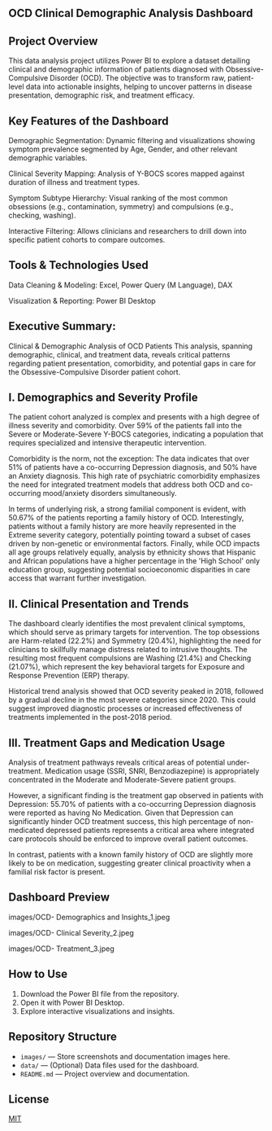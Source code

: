 ## OCD Clinical Demographic Analysis Dashboard

## Project Overview

This data analysis project utilizes Power BI to explore a dataset detailing clinical and demographic information of patients diagnosed with Obsessive-Compulsive Disorder (OCD). The objective was to transform raw, patient-level data into actionable insights, helping to uncover patterns in disease presentation, demographic risk, and treatment efficacy.


## Key Features of the Dashboard

Demographic Segmentation: Dynamic filtering and visualizations showing symptom prevalence segmented by Age, Gender, and other relevant demographic variables.

Clinical Severity Mapping: Analysis of Y-BOCS scores mapped against duration of illness and treatment types.

Symptom Subtype Hierarchy: Visual ranking of the most common obsessions (e.g., contamination, symmetry) and compulsions (e.g., checking, washing).

Interactive Filtering: Allows clinicians and researchers to drill down into specific patient cohorts to compare outcomes.


## Tools & Technologies Used

Data Cleaning & Modeling: Excel, Power Query (M Language), DAX

Visualization & Reporting: Power BI Desktop


## Executive Summary: 

Clinical & Demographic Analysis of OCD Patients
This analysis, spanning demographic, clinical, and treatment data, reveals critical patterns regarding patient presentation, comorbidity, and potential gaps in care for the Obsessive-Compulsive Disorder patient cohort.

## I. Demographics and Severity Profile
The patient cohort analyzed is complex and presents with a high degree of illness severity and comorbidity. Over 59% of the patients fall into the Severe or Moderate-Severe Y-BOCS categories, indicating a population that requires specialized and intensive therapeutic intervention.

Comorbidity is the norm, not the exception: The data indicates that over 51% of patients have a co-occurring Depression diagnosis, and 50% have an Anxiety diagnosis. This high rate of psychiatric comorbidity emphasizes the need for integrated treatment models that address both OCD and co-occurring mood/anxiety disorders simultaneously.

In terms of underlying risk, a strong familial component is evident, with 50.67% of the patients reporting a family history of OCD. Interestingly, patients without a family history are more heavily represented in the Extreme severity category, potentially pointing toward a subset of cases driven by non-genetic or environmental factors. Finally, while OCD impacts all age groups relatively equally, analysis by ethnicity shows that Hispanic and African populations have a higher percentage in the 'High School' only education group, suggesting potential socioeconomic disparities in care access that warrant further investigation.

## II. Clinical Presentation and Trends
The dashboard clearly identifies the most prevalent clinical symptoms, which should serve as primary targets for intervention. The top obsessions are Harm-related (22.2%) and Symmetry (20.4%), highlighting the need for clinicians to skillfully manage distress related to intrusive thoughts. The resulting most frequent compulsions are Washing (21.4%) and Checking (21.07%), which represent the key behavioral targets for Exposure and Response Prevention (ERP) therapy.

Historical trend analysis showed that OCD severity peaked in 2018, followed by a gradual decline in the most severe categories since 2020. This could suggest improved diagnostic processes or increased effectiveness of treatments implemented in the post-2018 period.

## III. Treatment Gaps and Medication Usage
Analysis of treatment pathways reveals critical areas of potential under-treatment. Medication usage (SSRI, SNRI, Benzodiazepine) is appropriately concentrated in the Moderate and Moderate-Severe patient groups.

However, a significant finding is the treatment gap observed in patients with Depression: 55.70% of patients with a co-occurring Depression diagnosis were reported as having No Medication. Given that Depression can significantly hinder OCD treatment success, this high percentage of non-medicated depressed patients represents a critical area where integrated care protocols should be enforced to improve overall patient outcomes.

In contrast, patients with a known family history of OCD are slightly more likely to be on medication, suggesting greater clinical proactivity when a familial risk factor is present.



## Dashboard Preview

images/OCD- Demographics and Insights_1.jpeg

images/OCD- Clinical Severity_2.jpeg

images/OCD- Treatment_3.jpeg


## How to Use

1. Download the Power BI file from the repository.
2. Open it with Power BI Desktop.
3. Explore interactive visualizations and insights.

## Repository Structure

- `images/` — Store screenshots and documentation images here.
- `data/` — (Optional) Data files used for the dashboard.
- `README.md` — Project overview and documentation.

## License

[MIT](LICENSE)
